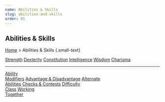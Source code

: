 ```yaml
---
name: Abilities & Skills
slug: abilities-and-skills
order: 01
---
```

## Abilities & Skills
[Home](dm-operations-center) > Abilities & Skills  {.small-text}

<div id="menu-container">
    <a href="strength">Strength</a>
    <a href="dexterity">Dexterity</a>
    <a href="constitution">Constitution</a>
    <a href="intelligence">Intelligence</a>
    <a href="wisdom">Wisdom</a>
    <a href="charisma">Charisma</a>
</div>
<hr/>
<div id="menu-container">
    <a href="ability-modifiers">Ability<br/> Modifiers</a>
    <a href="advantage-and-disadvantage">Advantage & Disadvantage</a>
    <a href="alternate-abilities">Alternate<br/> Abilities</a>
    <a href="checks-and-contests">Checks & Contests</a>
    <a href="difficulty-class">Difficulty<br/> Class</a>
    <a href="working-together">Working<br/> Together</a>
</div>


